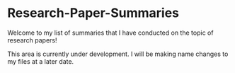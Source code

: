 # Research-Paper-Summaries
Welcome to my list of summaries that I have conducted on the topic of research papers!

This area is currently under development. I will be making name changes to my files at a later date.
